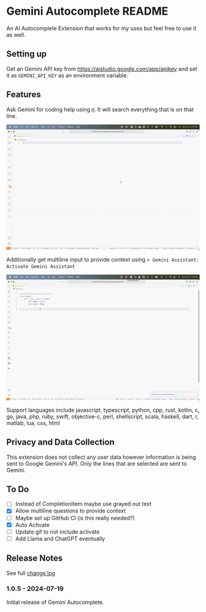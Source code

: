 # Gemini Autocomplete README
An AI Autocomplete Extension that works for my uses but feel free to use it as well.

## Setting up

Get an Gemini API key from https://aistudio.google.com/app/apikey and set it as `GEMINI_API_KEY` as an environment variable.


## Features

Ask Gemini for coding help using `@`. It will search everything that is on that line.

![Single line demo](media/single-line-demo.gif)

Additionally get multiline input to provide context using `> Gemini Assistant: Activate Gemini Assistant`

![Multiline demo](media/multiline-demo.gif)


Support languages include javascript, typescript, python, cpp, rust, kotlin, c, go, java, php, ruby, swift, objective-c, perl, shellscript, scala, haskell, dart, r, matlab, lua, css, html

## Privacy and Data Collection

This extension does not collect any user data however information is being sent to Google Gemini's API. Only the lines that are selected are sent to Gemini.


## To Do
- [ ] Instead of CompletionItem maybe use grayed out text
- [x] Allow multiline questions to provide context
- [ ] Maybe set up GitHub CI (is this really needed?)
- [x] Auto Activate
- [ ] Update gif to not include activate
- [ ] Add Llama and ChatGPT eventually

## Release Notes

See full [change log](./CHANGELOG.md)

### 1.0.5 - 2024-07-19

Initial release of Gemini Autocomplete.
